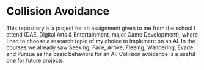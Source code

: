 # Collision Avoidance
This repository is a project for an assignment given to me from the school I attend (DAE, Digital Arts & Entertainment, major Game Development), where I had to choose a research topic of my choice to implement on an AI.
In the courses we already saw Seeking, Face, Arrive, Fleeing, Wandering, Evade and Pursue as the basic behaviors for an AI. Collision avoidance is a useful one for future projects.
